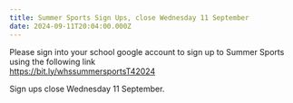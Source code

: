 ```yaml
---
title: Summer Sports Sign Ups, close Wednesday 11 September
date: 2024-09-11T20:04:00.000Z
---
```

Please sign into your school google account to sign up to Summer Sports using the following link  
[https://bit.ly/whssummersportsT42024  ](https://docs.google.com/forms/d/e/1FAIpQLScyZPewSTZV7pILPLEKw6fz9Lj7D4_Ziw74Wf2g30acC8RDuw/viewform)

Sign ups close Wednesday 11 September.
